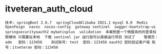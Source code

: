 # itveteran_auth_cloud
  `技术:
        springBoot 2.6.7  springCloudAlibaba 2021.1
        mysql 8.0  Redis  OpenFeign  nacos  nacos-config  gateway sentinel  swgger-bootstrap-ui  springsecurityoauth2 mybatisplus  validation 
        本案例是一个微服务的的登录权限模块 只需要在本地  下载 sentinel jar 运行就可以直接运行项目 测试了   
        管理员： adm   密码：123456    测试账号: test  密码：123456
        oauth2 密码验证客户端 账号：itveteran 密码：123456`
